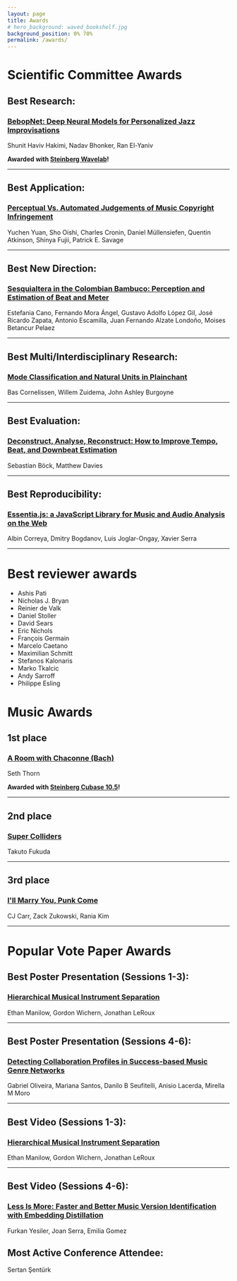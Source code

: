 ```yaml
---
layout: page
title: Awards
# hero_background: waved_bookshelf.jpg
background_position: 0% 70%
permalink: /awards/
---
```


# Scientific Committee Awards

## Best Research:
### [BebopNet: Deep Neural Models for Personalized Jazz Improvisations](https://program.ismir2020.net/poster_6-08.html)

Shunit Haviv Hakimi, Nadav Bhonker, Ran El-Yaniv 

**Awarded with [Steinberg Wavelab](https://new.steinberg.net/wavelab/)!**

--- 

## Best Application:

### [Perceptual Vs. Automated Judgements of Music Copyright Infringement ](https://program.ismir2020.net/poster_1-02.html)

Yuchen Yuan, Sho Oishi, Charles Cronin, Daniel Müllensiefen, Quentin Atkinson, Shinya Fujii, Patrick E. Savage 

---

## Best New Direction: 
### [Sesquialtera in the Colombian Bambuco: Perception and Estimation of Beat and Meter](https://program.ismir2020.net/poster_3-11.html)

Estefania Cano, Fernando Mora Ángel, Gustavo Adolfo López Gil, José Ricardo Zapata, Antonio Escamilla, Juan Fernando Alzate Londoño, Moises Betancur Pelaez 

---

## Best Multi/Interdisciplinary Research:
### [Mode Classification and Natural Units in Plainchant](https://program.ismir2020.net/poster_6-13.html)

Bas Cornelissen, Willem Zuidema, John Ashley Burgoyne 
 
---

## Best Evaluation: 
### [Deconstruct, Analyse, Reconstruct: How to Improve Tempo, Beat, and Downbeat Estimation](https://program.ismir2020.net/poster_4-14.html)

Sebastian Böck, Matthew Davies 
 
---

## Best Reproducibility: 
### [Essentia.js: a JavaScript Library for Music and Audio Analysis on the Web](https://program.ismir2020.net/poster_4-18.html)

Albin Correya, Dmitry Bogdanov, Luis Joglar-Ongay, Xavier Serra 

---

# Best reviewer awards

- Ashis Pati
- Nicholas J. Bryan
- Reinier de Valk 
- Daniel Stoller
- David Sears 
- Eric Nichols 
- François Germain 
- Marcelo Caetano 
- Maximilian Schmitt 
- Stefanos Kalonaris 
- Marko Tkalcic
- Andy Sarroff 
- Philippe Esling

# Music Awards

## 1st place
### [A Room with Chaconne (Bach)](https://program.ismir2020.net/music_389.html)

Seth Thorn

**Awarded with [Steinberg Cubase 10.5](https://new.steinberg.net/cubase/)!**

---

## 2nd place
### [Super Colliders](https://program.ismir2020.net/music_411.html)

Takuto Fukuda

---

## 3rd place
### [I'll Marry You, Punk Come](https://program.ismir2020.net/music_416.html)

CJ Carr, Zack Zukowski, Rania Kim

---

# Popular Vote Paper Awards

## Best Poster Presentation (Sessions 1-3): 
### [Hierarchical Musical Instrument Separation](https://program.ismir2020.net/poster_3-07.html)

Ethan Manilow, Gordon Wichern, Jonathan LeRoux 

---

## Best Poster Presentation (Sessions 4-6): 
### [Detecting Collaboration Profiles in Success-based Music Genre Networks](https://program.ismir2020.net/poster_5-13.html)

Gabriel Oliveira, Mariana Santos, Danilo B Seufitelli, Anisio Lacerda, Mirella M Moro 

---

## Best Video (Sessions 1-3): 
### [Hierarchical Musical Instrument Separation](https://program.ismir2020.net/poster_3-07.html)

Ethan Manilow, Gordon Wichern, Jonathan LeRoux 

---

## Best Video (Sessions 4-6):
### [Less Is More: Faster and Better Music Version Identification with Embedding Distillation](https://program.ismir2020.net/poster_6-15.html)

Furkan Yesiler, Joan Serra, Emilia Gomez

## Most Active Conference Attendee: 

Sertan Şentürk

